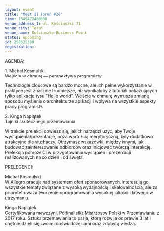 ```yaml
---
layout: event
title: "Meet IT Toruń #26"
time: 1549472400000
venue_address_1: ul. Kościuszki 71
venue_city: Toruń
venue_name: Kościuszko Business Point
status: upcoming
id: 258525389
registration: 
---
```


<p>AGENDA:</p>
<p>1. Michał Kosmulski<br />Wejście w chmurę — perspektywa programisty</p>
<p>Technologie cloudowe są bardzo modne, ale ich pełne wykorzystanie w praktyce jest znacznie trudniejsze, niż wynikałoby z tutoriali pokazujących tylko aplikacje typu "Hello world". Wejście w chmurę wymusza zmianę sposobu myślenia o architekturze aplikacji i wpływa na wszystkie aspekty pracy programisty.</p>
<p>2. Kinga Napiątek<br />Tajniki skutecznego przemawiania</p>
<p>W trakcie prelekcji dowiesz się, jakich narzędzi użyć, aby Twoje wystąpienia/prezentacje, poza wartością merytoryczną, były dodatkowo atrakcyjne dla słuchaczy. Otrzymasz wskazówki, między innymi, jak budować zainteresowanie odbiorców oraz inicjować twórczą interakcję. Prelekcja pomoże Ci w przygotowaniu wystąpień i prezentacji realizowanych na co dzień i od święta.</p>
<p>PRELEGENCI:</p>
<p>Michał Kosmulski<br />W Allegro pracuje nad systemem ofert sponsorowanych. Interesują go wszystkie tematy związane z wysoką wydajnością i skalowalnością, ale za priorytet uważa tworzenie oprogramowania wysokiej jakości i łatwego w utrzymaniu.</p>
<p>Kinga Napiątek<br />Certyfikowana mówczyni. Półfinalistka Mistrzostw Polski w Przemawianiu z 2017 roku. Sztuka przemawiania to pasja, którą rozwija od prawie 3 lat i chętnie dzieli się swoimi doświadczeniami oraz zdobytą wiedzą.</p>
